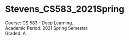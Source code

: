 # Stevens_CS583_2021Spring  
Course: CS 583 - Deep Learning.  
Academic Period: 2021 Spring Semester.  
Graded: A  
